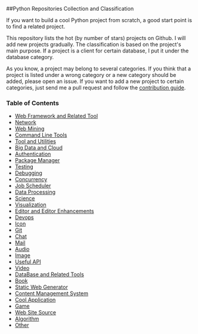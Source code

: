 ##Python Repositories Collection and Classification

If you want to build a cool Python project from scratch, a good start point is to find a related project.  

This repository lists the hot (by number of stars) projects on Github. I will add new projects gradually. The classification is based
on the project's main purpose. If a project is a client for certain database, I put it under the database category.

As you know, a project may belong to several categories. If you think that a project is listed under a wrong category
or a new category should be added, please open an issue. If you want to add a new project to certain categories, just
send me a pull request and follow the [contribution guide](https://github.com/checkcheckzz/Python-open-projects/wiki/Contribution).


### <a name='toc'>Table of Contents</a>

* [Web Framework and Related Tool](https://github.com/checkcheckzz/Python-open-projects/blob/master/WebFrameworkandRelatedTool.md)
* [Network](https://github.com/checkcheckzz/Python-open-projects/blob/master/Network.md)
* [Web Mining](https://github.com/checkcheckzz/Python-open-projects/blob/master/WebMining.md)
* [Command Line Tools](https://github.com/checkcheckzz/Python-open-projects/blob/master/CommandLineTools.md)  
* [Tool and Utilities](https://github.com/checkcheckzz/Python-open-projects/blob/master/ToolandUtilities.md)
* [Big Data and Cloud](https://github.com/checkcheckzz/Python-open-projects/blob/master/BigDataandCloud.md)
* [Authentication](https://github.com/checkcheckzz/Python-open-projects/blob/master/Authentication.md)
* [Package Manager](https://github.com/checkcheckzz/Python-open-projects/blob/master/PackageManager.md)
* [Testing](https://github.com/checkcheckzz/Python-open-projects/blob/master/Testing.md)
* [Debugging](https://github.com/checkcheckzz/Python-open-projects/blob/master/Debugging.md)
* [Concurrency](https://github.com/checkcheckzz/Python-open-projects/blob/master/Concurrency.md)
* [Job Scheduler](https://github.com/checkcheckzz/Python-open-projects/blob/master/JobScheduler.md)
* [Data Processing](https://github.com/checkcheckzz/Python-open-projects/blob/master/DataProcessing.md)
* [Science](https://github.com/checkcheckzz/Python-open-projects/blob/master/Science.md)  
* [Visualization](https://github.com/checkcheckzz/Python-open-projects/blob/master/Visualization.md)  
* [Editor and Editor Enhancements](https://github.com/checkcheckzz/Python-open-projects/blob/master/EditorandEditorEnhancements.md)
* [Devops](https://github.com/checkcheckzz/Python-open-projects/blob/master/Devops.md)
* [Icon](https://github.com/checkcheckzz/Python-open-projects/blob/master/Icon.md)
* [Git](https://github.com/checkcheckzz/Python-open-projects/blob/master/Git.md)
* [Chat](https://github.com/checkcheckzz/Python-open-projects/blob/master/Chat.md) 
* [Mail](https://github.com/checkcheckzz/Python-open-projects/blob/master/Mail.md)
* [Audio](https://github.com/checkcheckzz/Python-open-projects/blob/master/Audio.md)
* [Image](https://github.com/checkcheckzz/Python-open-projects/blob/master/Image.md)
* [Useful API](https://github.com/checkcheckzz/Python-open-projects/blob/master/UsefulAPI.md)
* [Video](https://github.com/checkcheckzz/Python-open-projects/blob/master/Video.md)
* [DataBase and Related Tools](https://github.com/checkcheckzz/Python-open-projects/blob/master/DataBaseandRelatedTools.md)
* [Book](https://github.com/checkcheckzz/Python-open-projects/blob/master/Book.md)  
* [Static Web Generator](https://github.com/checkcheckzz/Python-open-projects/blob/master/StaticWebGenerator.md) 
* [Content Management System](https://github.com/checkcheckzz/Python-open-projects/blob/master/ContentManagementSystem.md)   
* [Cool Application](https://github.com/checkcheckzz/Python-open-projects/blob/master/Cool%20Application.md)
* [Game](https://github.com/checkcheckzz/Python-open-projects/blob/master/Game.md)
* [Web Site Source](https://github.com/checkcheckzz/Python-open-projects/blob/master/WebSiteSource.md)
* [Algorithm](https://github.com/checkcheckzz/Python-open-projects/blob/master/Algorithm.md)
* [Other](https://github.com/checkcheckzz/Python-open-projects/blob/master/Other.md)  

  
   

